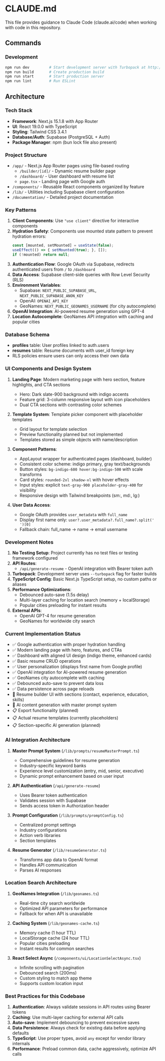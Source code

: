 # CLAUDE.md

This file provides guidance to Claude Code (claude.ai/code) when working with code in this repository.

## Commands

### Development
```bash
npm run dev         # Start development server with Turbopack at http://localhost:3000
npm run build       # Create production build
npm run start       # Start production server
npm run lint        # Run ESLint
```

## Architecture

### Tech Stack
- **Framework**: Next.js 15.1.8 with App Router
- **UI**: React 19.0.0 with TypeScript
- **Styling**: Tailwind CSS 3.4.1
- **Database/Auth**: Supabase (PostgreSQL + Auth)
- **Package Manager**: npm (bun lock file also present)

### Project Structure
- `/app/` - Next.js App Router pages using file-based routing
  - `/builder/[id]/` - Dynamic resume builder page
  - `/dashboard/` - User dashboard with resume list
  - `page.tsx` - Landing page with Google auth
- `/components/` - Reusable React components organized by feature
- `/lib/` - Utilities including Supabase client configuration
- `/documentation/` - Detailed project documentation

### Key Patterns

1. **Client Components**: Use `"use client"` directive for interactive components
2. **Hydration Safety**: Components use mounted state pattern to prevent hydration errors:
   ```typescript
   const [mounted, setMounted] = useState(false);
   useEffect(() => { setMounted(true); }, []);
   if (!mounted) return null;
   ```
3. **Authentication Flow**: Google OAuth via Supabase, redirects authenticated users from `/` to `/dashboard`
4. **Data Access**: Supabase client-side queries with Row Level Security (RLS)
5. **Environment Variables**: 
   - Supabase: `NEXT_PUBLIC_SUPABASE_URL`, `NEXT_PUBLIC_SUPABASE_ANON_KEY`
   - OpenAI: `OPENAI_API_KEY`
   - GeoNames: `NEXT_PUBLIC_GEONAMES_USERNAME` (for city autocomplete)
6. **OpenAI Integration**: AI-powered resume generation using GPT-4
7. **Location Autocomplete**: GeoNames API integration with caching and popular cities

### Database Schema
- **profiles** table: User profiles linked to auth.users
- **resumes** table: Resume documents with user_id foreign key
- RLS policies ensure users can only access their own data

### UI Components and Design System

1. **Landing Page**: Modern marketing page with hero section, feature highlights, and CTA sections
   - Hero: Dark slate-900 background with indigo accents
   - Feature grid: 3-column responsive layout with icon placeholders
   - Dual CTA sections with contrasting color schemes

2. **Template System**: Template picker component with placeholder templates
   - Grid layout for template selection
   - Preview functionality planned but not implemented
   - Templates stored as simple objects with name/description

3. **Component Patterns**:
   - AppLayout wrapper for authenticated pages (dashboard, builder)
   - Consistent color scheme: indigo primary, gray text/backgrounds
   - Button styles: `bg-indigo-600 hover:bg-indigo-500` with scale transforms
   - Card styles: `rounded-2xl shadow-xl` with hover effects
   - Input styles: explicit `text-gray-900 placeholder-gray-400` for visibility
   - Responsive design with Tailwind breakpoints (sm:, md:, lg:)

4. **User Data Access**:
   - Google OAuth provides `user_metadata` with `full_name`
   - Display first name only: `user?.user_metadata?.full_name?.split(' ')[0]`
   - Fallback chain: full_name → name → email username

### Development Notes

1. **No Testing Setup**: Project currently has no test files or testing framework configured
2. **API Routes**: 
   - `/api/generate-resume` - OpenAI integration with Bearer token auth
3. **Turbopack**: Development server uses `--turbopack` flag for faster builds
4. **TypeScript Config**: Basic Next.js TypeScript setup, no custom paths or aliases
5. **Performance Optimizations**:
   - Debounced auto-save (1.5s delay)
   - Multi-layer caching for location search (memory + localStorage)
   - Popular cities preloading for instant results
6. **External APIs**:
   - OpenAI GPT-4 for resume generation
   - GeoNames for worldwide city search

### Current Implementation Status
- ✅ Google authentication with proper hydration handling
- ✅ Modern landing page with hero, features, and CTAs
- ✅ Dashboard with aligned UI design (indigo theme, enhanced cards)
- ✅ Basic resume CRUD operations
- ✅ User personalization (displays first name from Google profile)
- ✅ OpenAI integration for AI-powered resume generation
- ✅ GeoNames city autocomplete with caching
- ✅ Debounced auto-save to prevent data loss
- ✅ Data persistence across page reloads
- 🚧 Resume builder UI with sections (contact, experience, education, skills)
- 🚧 AI content generation with master prompt system
- 📋 Export functionality (planned)
- 📋 Actual resume templates (currently placeholders)
- 📋 Section-specific AI generation (planned)

### AI Integration Architecture

1. **Master Prompt System** (`/lib/prompts/resumeMasterPrompt.ts`)
   - Comprehensive guidelines for resume generation
   - Industry-specific keyword banks
   - Experience level customization (entry, mid, senior, executive)
   - Dynamic prompt enhancement based on user input

2. **API Authentication** (`/api/generate-resume`)
   - Uses Bearer token authentication
   - Validates session with Supabase
   - Sends access token in Authorization header

3. **Prompt Configuration** (`/lib/prompts/promptConfig.ts`)
   - Centralized prompt settings
   - Industry configurations
   - Action verb libraries
   - Section templates

4. **Resume Generator** (`/lib/resumeGenerator.ts`)
   - Transforms app data to OpenAI format
   - Handles API communication
   - Parses AI responses

### Location Search Architecture

1. **GeoNames Integration** (`/lib/geonames.ts`)
   - Real-time city search worldwide
   - Optimized API parameters for performance
   - Fallback for when API is unavailable

2. **Caching System** (`/lib/geonames-cache.ts`)
   - Memory cache (1 hour TTL)
   - LocalStorage cache (24 hour TTL)
   - Popular cities preloading
   - Instant results for common searches

3. **React Select Async** (`/components/ui/LocationSelectAsync.tsx`)
   - Infinite scrolling with pagination
   - Debounced search (200ms)
   - Custom styling to match app theme
   - Supports custom location input

### Best Practices for this Codebase

1. **Authentication**: Always validate sessions in API routes using Bearer tokens
2. **Caching**: Use multi-layer caching for external API calls
3. **Auto-save**: Implement debouncing to prevent excessive saves
4. **Data Persistence**: Always check for existing data before applying defaults
5. **TypeScript**: Use proper types, avoid `any` except for vendor library internals
6. **Performance**: Preload common data, cache aggressively, optimize API calls